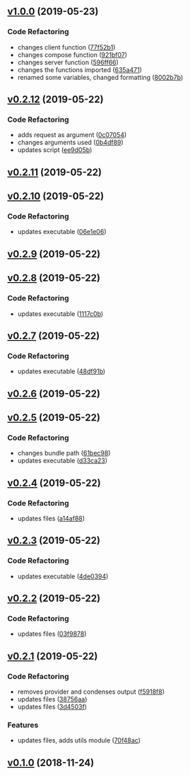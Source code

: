<a name="v1.0.0"></a>
## [v1.0.0](https://github.com/alexseitsinger/react-ssr-frontend/compare/v0.2.12...v1.0.0) (2019-05-23)

### Code Refactoring
- changes client function ([77f52b1](https://github.com/alexseitsinger/react-ssr-frontend/commit/77f52b16c671a6b1e050dba2d85d61502c8138e1))
- changes compose function ([921bf07](https://github.com/alexseitsinger/react-ssr-frontend/commit/921bf076baba2c83bdad831109666debce6e3b6d))
- changes server function ([596ff66](https://github.com/alexseitsinger/react-ssr-frontend/commit/596ff66ee36e5b3654bd1dc81d06dab5ef01ce1b))
- changes the functions imported ([635a471](https://github.com/alexseitsinger/react-ssr-frontend/commit/635a471acb19dd135bf58c91a71c749e82d45c0f))
- renamed some variables, changed formatting ([8002b7b](https://github.com/alexseitsinger/react-ssr-frontend/commit/8002b7b0916ab0aa90754b376ac787f55bccd3f2))


<a name="v0.2.12"></a>
## [v0.2.12](https://github.com/alexseitsinger/react-ssr-frontend/compare/v0.2.11...v0.2.12) (2019-05-22)

### Code Refactoring
- adds request as argument ([0c07054](https://github.com/alexseitsinger/react-ssr-frontend/commit/0c070543046a34c8c1a945eb253b10428dc48d75))
- changes arguments used ([0b4df89](https://github.com/alexseitsinger/react-ssr-frontend/commit/0b4df892af66845dabed779e0a21e7838e6ce5e1))
- updates script ([ee9d05b](https://github.com/alexseitsinger/react-ssr-frontend/commit/ee9d05bebec27b5280794244441d039c52f805b7))


<a name="v0.2.11"></a>
## [v0.2.11](https://github.com/alexseitsinger/react-ssr-frontend/compare/v0.2.10...v0.2.11) (2019-05-22)


<a name="v0.2.10"></a>
## [v0.2.10](https://github.com/alexseitsinger/react-ssr-frontend/compare/v0.2.9...v0.2.10) (2019-05-22)

### Code Refactoring
- updates executable ([06e1e06](https://github.com/alexseitsinger/react-ssr-frontend/commit/06e1e069e9378a80092285492e1dcf538aea066d))


<a name="v0.2.9"></a>
## [v0.2.9](https://github.com/alexseitsinger/react-ssr-frontend/compare/v0.2.8...v0.2.9) (2019-05-22)


<a name="v0.2.8"></a>
## [v0.2.8](https://github.com/alexseitsinger/react-ssr-frontend/compare/v0.2.7...v0.2.8) (2019-05-22)

### Code Refactoring
- updates executable ([1117c0b](https://github.com/alexseitsinger/react-ssr-frontend/commit/1117c0b948bda9c30cd9e3ff42d7e8b36d82b0c2))


<a name="v0.2.7"></a>
## [v0.2.7](https://github.com/alexseitsinger/react-ssr-frontend/compare/v0.2.6...v0.2.7) (2019-05-22)

### Code Refactoring
- updates executable ([48df91b](https://github.com/alexseitsinger/react-ssr-frontend/commit/48df91be1c04e5d7a8fded3a04f995850abf62ab))


<a name="v0.2.6"></a>
## [v0.2.6](https://github.com/alexseitsinger/react-ssr-frontend/compare/v0.2.5...v0.2.6) (2019-05-22)


<a name="v0.2.5"></a>
## [v0.2.5](https://github.com/alexseitsinger/react-ssr-frontend/compare/v0.2.4...v0.2.5) (2019-05-22)

### Code Refactoring
- changes bundle path ([61bec98](https://github.com/alexseitsinger/react-ssr-frontend/commit/61bec98e0dc9d5b8979c11c53ca4200411c9c9db))
- updates executable ([d33ca23](https://github.com/alexseitsinger/react-ssr-frontend/commit/d33ca234aad375ab66682ba7b2e0e44dcbbaf106))


<a name="v0.2.4"></a>
## [v0.2.4](https://github.com/alexseitsinger/react-ssr-frontend/compare/v0.2.3...v0.2.4) (2019-05-22)

### Code Refactoring
- updates files ([a14af88](https://github.com/alexseitsinger/react-ssr-frontend/commit/a14af88d0ab8b1e9067658b8472660d0981b26ab))


<a name="v0.2.3"></a>
## [v0.2.3](https://github.com/alexseitsinger/react-ssr-frontend/compare/v0.2.2...v0.2.3) (2019-05-22)

### Code Refactoring
- updates executable ([4de0394](https://github.com/alexseitsinger/react-ssr-frontend/commit/4de03949e04d0881dceefd3060c8f986754b0de3))


<a name="v0.2.2"></a>
## [v0.2.2](https://github.com/alexseitsinger/react-ssr-frontend/compare/v0.2.1...v0.2.2) (2019-05-22)

### Code Refactoring
- updates files ([03f9878](https://github.com/alexseitsinger/react-ssr-frontend/commit/03f9878939208624988392473f14cb839fe8674a))


<a name="v0.2.1"></a>
## [v0.2.1](https://github.com/alexseitsinger/react-ssr-frontend/compare/v0.1.0...v0.2.1) (2019-05-22)

### Code Refactoring
- removes provider and condenses output ([f5918f8](https://github.com/alexseitsinger/react-ssr-frontend/commit/f5918f823c22bd1642c772a4975e485c2d2453de))
- updates files ([38756aa](https://github.com/alexseitsinger/react-ssr-frontend/commit/38756aad875d00ec0d232bb7a85e961596660ed9))
- updates files ([3d4503f](https://github.com/alexseitsinger/react-ssr-frontend/commit/3d4503f3d706bdaf8fe6e47596e300482062d770))

### Features
- updates files, adds utils module ([70f48ac](https://github.com/alexseitsinger/react-ssr-frontend/commit/70f48accd9b7baec94e7ae1599867cd2d7c91ac0))


<a name="v0.1.0"></a>
## [v0.1.0](https://github.com/alexseitsinger/react-ssr-frontend/compare/7bc87c206a6df898a24898ac8f7bdc0e5348429e...v0.1.0) (2018-11-24)



